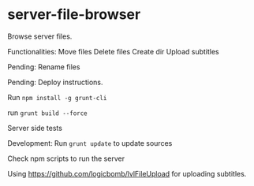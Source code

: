 server-file-browser
===================

Browse server files.

Functionalities:
Move files
Delete files
Create dir
Upload subtitles

Pending:
Rename files

Pending:
Deploy instructions.

Run `npm install -g grunt-cli`

run `grunt build --force`

Server side tests


Development:
Run `grunt update` to update sources

Check npm scripts to run the server

Using https://github.com/logicbomb/lvlFileUpload for uploading subtitles.
